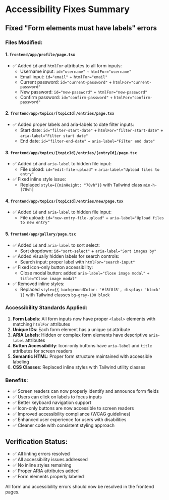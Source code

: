 # Accessibility Fixes Summary

## Fixed "Form elements must have labels" errors

### Files Modified:

#### 1. `frontend/app/profile/page.tsx`
- ✅ Added `id` and `htmlFor` attributes to all form inputs:
  - Username input: `id="username"` + `htmlFor="username"`
  - Email input: `id="email"` + `htmlFor="email"`
  - Current password: `id="current-password"` + `htmlFor="current-password"`
  - New password: `id="new-password"` + `htmlFor="new-password"`
  - Confirm password: `id="confirm-password"` + `htmlFor="confirm-password"`

#### 2. `frontend/app/topics/[topicId]/entries/page.tsx`
- ✅ Added proper labels and aria-labels to date filter inputs:
  - Start date: `id="filter-start-date"` + `htmlFor="filter-start-date"` + `aria-label="Filter start date"`
  - End date: `id="filter-end-date"` + `aria-label="Filter end date"`

#### 3. `frontend/app/topics/[topicId]/entries/[entryId]/page.tsx`
- ✅ Added `id` and `aria-label` to hidden file input:
  - File upload: `id="edit-file-upload"` + `aria-label="Upload files to entry"`
- ✅ Fixed inline style issue:
  - Replaced `style={{minHeight: "70vh"}}` with Tailwind class `min-h-[70vh]`

#### 4. `frontend/app/topics/[topicId]/entries/new/page.tsx`
- ✅ Added `id` and `aria-label` to hidden file input:
  - File upload: `id="new-entry-file-upload"` + `aria-label="Upload files to new entry"`

#### 5. `frontend/app/gallery/page.tsx`
- ✅ Added `id` and `aria-label` to sort select:
  - Sort dropdown: `id="sort-select"` + `aria-label="Sort images by"`
- ✅ Added visually hidden labels for search controls:
  - Search input: proper label with `htmlFor="search-input"`
- ✅ Fixed icon-only button accessibility:
  - Close modal button: added `aria-label="Close image modal"` + `title="Close image modal"`
- ✅ Removed inline styles:
  - Replaced `style={{ backgroundColor: '#f8f8f8', display: 'block' }}` with Tailwind classes `bg-gray-100 block`

### Accessibility Standards Applied:

1. **Form Labels**: All form inputs now have proper `<label>` elements with matching `htmlFor` attributes
2. **Unique IDs**: Each form element has a unique `id` attribute
3. **ARIA Labels**: Hidden or complex form elements have descriptive `aria-label` attributes
4. **Button Accessibility**: Icon-only buttons have `aria-label` and `title` attributes for screen readers
5. **Semantic HTML**: Proper form structure maintained with accessible labeling
6. **CSS Classes**: Replaced inline styles with Tailwind utility classes

### Benefits:

- ✅ Screen readers can now properly identify and announce form fields
- ✅ Users can click on labels to focus inputs
- ✅ Better keyboard navigation support
- ✅ Icon-only buttons are now accessible to screen readers
- ✅ Improved accessibility compliance (WCAG guidelines)
- ✅ Enhanced user experience for users with disabilities
- ✅ Cleaner code with consistent styling approach

## Verification Status:

- ✅ All linting errors resolved
- ✅ All accessibility issues addressed
- ✅ No inline styles remaining
- ✅ Proper ARIA attributes added
- ✅ Form elements properly labeled

All form and accessibility errors should now be resolved in the frontend pages.

